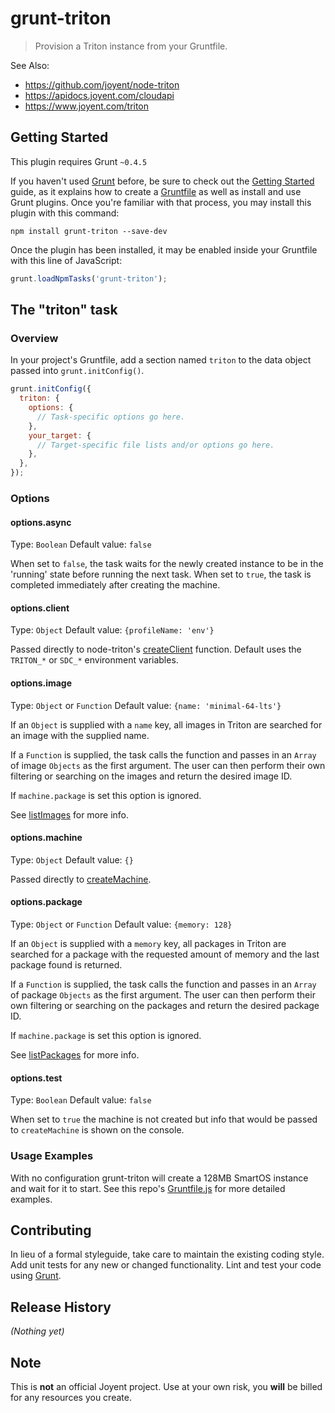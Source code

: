 # grunt-triton

> Provision a Triton instance from  your Gruntfile.

See Also:
* https://github.com/joyent/node-triton
* https://apidocs.joyent.com/cloudapi
* https://www.joyent.com/triton

## Getting Started
This plugin requires Grunt `~0.4.5`

If you haven't used [Grunt](http://gruntjs.com/) before, be sure to check out the [Getting Started](http://gruntjs.com/getting-started) guide, as it explains how to create a [Gruntfile](http://gruntjs.com/sample-gruntfile) as well as install and use Grunt plugins. Once you're familiar with that process, you may install this plugin with this command:

```shell
npm install grunt-triton --save-dev
```

Once the plugin has been installed, it may be enabled inside your Gruntfile with this line of JavaScript:

```js
grunt.loadNpmTasks('grunt-triton');
```

## The "triton" task

### Overview
In your project's Gruntfile, add a section named `triton` to the data object passed into `grunt.initConfig()`.

```js
grunt.initConfig({
  triton: {
    options: {
      // Task-specific options go here.
    },
    your_target: {
      // Target-specific file lists and/or options go here.
    },
  },
});
```

### Options

#### options.async
Type: `Boolean`
Default value: `false`

When set to `false`, the task waits for the newly created instance to be in the 'running' state before running the next task.
When set to `true`, the task is completed immediately after creating the machine.

#### options.client
Type: `Object`
Default value: `{profileName: 'env'}`

Passed directly to node-triton's [createClient](https://github.com/joyent/node-triton#tritonapi-module-usage) function.  Default uses the `TRITON_*` or `SDC_*` environment variables.

#### options.image
Type: `Object` or `Function`
Default value: `{name: 'minimal-64-lts'}`

If an `Object` is supplied with a `name` key, all images in Triton are searched for an image with the supplied name.

If a `Function` is supplied, the task calls the function and passes in an `Array` of image `Objects` as the first argument.  The user can then perform their own filtering or searching on the images and return the desired image ID.

If `machine.package` is set this option is ignored.

See [listImages](https://apidocs.joyent.com/cloudapi/#ListImages) for more info.

#### options.machine
Type: `Object`
Default value: `{}`

Passed directly to [createMachine](https://apidocs.joyent.com/cloudapi/#CreateMachine).

#### options.package
Type: `Object` or `Function`
Default value: `{memory: 128}`

If an `Object` is supplied with a `memory` key, all packages in Triton are searched for a package with the requested amount of memory and the last package found is returned.

If a `Function` is supplied, the task calls the function and passes in an `Array` of package `Objects` as the first argument.  The user can then perform their own filtering or searching on the packages and return the desired package ID.

If `machine.package` is set this option is ignored.

See [listPackages](https://apidocs.joyent.com/cloudapi/#ListPackages) for more info.

#### options.test
Type: `Boolean`
Default value: `false`

When set to `true` the machine is not created but info that would be passed to `createMachine` is shown on the console.

### Usage Examples

With no configuration grunt-triton will create a 128MB SmartOS instance and wait for it to start.  See this repo's [Gruntfile.js](https://github.com/travispaul/grunt-triton/blob/master/Gruntfile.js#L31) for more detailed examples.


## Contributing
In lieu of a formal styleguide, take care to maintain the existing coding style. Add unit tests for any new or changed functionality. Lint and test your code using [Grunt](http://gruntjs.com/).

## Release History
_(Nothing yet)_


## Note

This is **not** an official Joyent project.  Use at your own risk, you **will** be billed for any resources you create.
